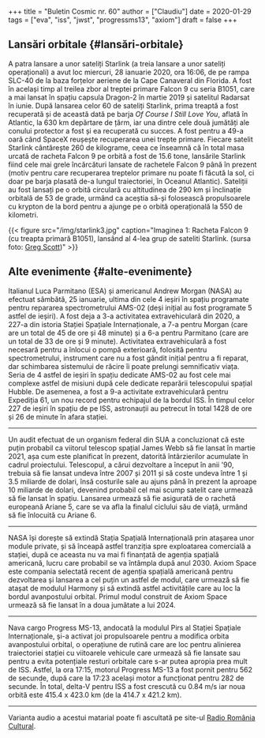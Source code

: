 +++
title = "Buletin Cosmic nr. 60"
author = ["Claudiu"]
date = 2020-01-29
tags = ["eva", "iss", "jwst", "progressms13", "axiom"]
draft = false
+++

## Lansări orbitale {#lansări-orbitale}

A patra lansare a unor sateliți Starlink (a treia lansare a unor sateliți operaționali) a avut loc miercuri, 28 ianuarie 2020, ora 16:06, de pe rampa SLC-40 de la baza forțelor aeriene de la Cape Canaveral din Florida. A fost în același timp al treilea zbor al treptei primare Falcon 9 cu seria B1051, care a mai lansat în spațiu capsula Dragon-2 în martie 2019 și satelitul Radarsat în iunie. După lansarea celor 60 de sateliți Starlink, prima treaptă a fost recuperată și de această dată pe barja _Of Course I Still Love You_, aflată în Atlantic, la 630 km depărtare de țărm, iar una dintre cele două jumătăți ale conului protector a fost și ea recuperată cu succes. A fost pentru a 49-a oară când SpaceX reușește recuperarea unei trepte primare. Fiecare satelit Starlink cântărește 260 de kilograme, ceea ce înseamnă că în total masa urcată de racheta Falcon 9 pe orbită a fost de 15.6 tone, lansările Starlink fiind cele mai grele încărcături lansate de rachetele Falcon 9 până în prezent (motiv pentru care recuperarea treptelor primare nu poate fi făcută la sol, ci doar pe barja plasată de-a lungul traiectoriei, în Oceanul Atlantic). Sateliții au fost lansați pe o orbită circulară cu altitudinea de 290 km și înclinație orbitală de 53 de grade, urmând ca aceștia să-și folosească propulsoarele cu krypton de la bord pentru a ajunge pe o orbită operațională la 550 de kilometri.

{{< figure src="/img/starlink3.jpg" caption="Imaginea 1: Racheta Falcon 9 (cu treapta primară B1051), lansând al 4-lea grup de sateliti Starlink. (sursa foto: [Greg Scott](https://twitter.com/GregScott%5Fphoto/status/1222535047170940928?s=20))" >}}


## Alte evenimente {#alte-evenimente}

Italianul Luca Parmitano (ESA) și americanul Andrew Morgan (NASA) au efectuat sâmbătă, 25 ianuarie, ultima din cele 4 ieșiri în spațiu programate pentru repararea spectrometrului AMS-02 (deși inițial au fost programate 5 astfel de ieșiri). A fost deja a 3-a activitatea extravehiculară din 2020, a 227-a din istoria Stației Spațiale Internaționale, a 7-a pentru Morgan (care are un total de 45 de ore și 48 minute) și a 6-a pentru Parmitano (care are un total de 33 de ore și 9 minute). Activitatea extravehiculară a fost necesară pentru a înlocui o pompă exterioară, folosită pentru spectrometrului, instrument care nu a fost gândit inițial pentru a fi reparat, dar schimbarea sistemului de răcire îi poate prelungi semnificativ viața. Seria de 4 astfel de ieșiri în spațiu dedicate AMS-02 au fost cele mai complexe astfel de misiuni după cele dedicate reparării telescopului spațial Hubble. De asemenea, a fost a 9-a activitate extravehiculară pentru Expediția 61, un nou record pentru echipajul de la bordul ISS. În timpul celor 227 de ieșiri în spațiu de pe ISS, astronauții au petrecut în total 1428 de ore și 26 de minute în afara stației.

---

Un audit efectuat de un organism federal din SUA a concluzionat că este puțin probabil ca viitorul telescop spațial James Webb să fie lansat în martie 2021, așa cum este planificat în prezent, datorită întârzierilor acumulate în cadrul proiectului. Telescopul, a cărui dezvoltare a început în anii '90, trebuia să fie lansat undeva între 2007 și 2011 și să coste undeva între 1 și 3.5 miliarde de dolari, însă costurile sale au ajuns până în prezent la aproape 10 miliarde de dolari, devenind probabil cel mai scump satelit care urmează să fie lansat în spațiu. Lansarea urmează să fie asigurată de o rachetă europeană Ariane 5, care se va afla la finalul ciclului său de viață, urmând să fie înlocuită cu Ariane 6.

---

NASA își dorește să extindă Stația Spațială Internațională prin atașarea unor module private, și să înceapă astfel tranziția spre exploatarea comercială a stației, după ce aceasta nu va mai fi finanțată de agenția spațială americană, lucru care probabil se va întâmpla după anul 2030. Axiom Space este compania selectată recent de agenția spațială americană pentru dezvoltarea și lansarea a cel puțin un astfel de modul, care urmează să fie atașat de modulul Harmony și să extindă astfel activitățile care au loc la bordul avanpostului orbital. Primul modul construit de Axiom Space urmează să fie lansat în a doua jumătate a lui 2024.

---

Nava cargo Progress MS-13, andocată la modulul Pirs al Stației Spațiale Internaționale, și-a activat joi propulsoarele pentru a modifica orbita avanpostului orbital, o operațiune de rutină care are loc pentru alinierea traiectoriei stației cu viitoarele vehicule care urmează să fie lansate sau pentru a evita potențiale resturi orbitale care s-ar putea apropia prea mult de ISS. Astfel, la ora 17:15, motorul Progress MS-13 a fost pornit pentru 562 de secunde, după care la 17:23 același motor a funcționat pentru 282 de secunde. În total, delta-V pentru ISS a fost crescută cu 0.84 m/s iar noua orbită este 415.4 x 423.0 km (de la 414.7 x 421.2 km).

---

Varianta audio a acestui matarial poate fi ascultată pe site-ul [Radio România Cultural](https://radioromaniacultural.ro/buletin-cosmic-nr-60/).
